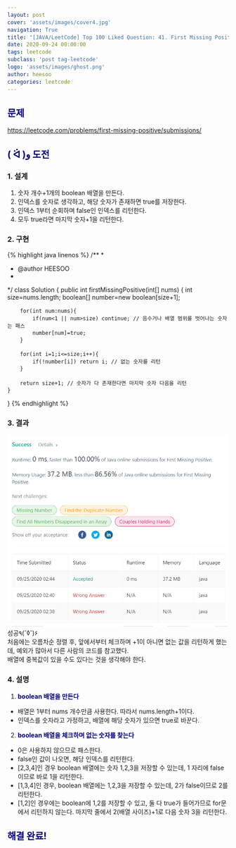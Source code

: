 ```yaml
---
layout: post
cover: 'assets/images/cover4.jpg'
navigation: True
title: "[JAVA/LeetCode] Top 100 Liked Question: 41. First Missing Positive"
date: 2020-09-24 00:00:00
tags: leetcode
subclass: 'post tag-leetcode'
logo: 'assets/images/ghost.png'
author: heesoo
categories: leetcode
---
```

## <span style="color:navy">문제</span>
<https://leetcode.com/problems/first-missing-positive/submissions/>

## <span style="color:navy">( ᐛ )و 도전</span>

### 1. 설계
1. 숫자 개수+1개의 boolean 배열을 만든다.
2. 인덱스를 숫자로 생각하고, 해당 숫자가 존재하면 true를 저장한다.
3. 인덱스 1부터 순회하며 false인 인덱스를 리턴한다.
4. 모두 true라면 마지막 숫자+1을 리턴한다.

### 2. 구현 
{% highlight java linenos %}
/**
 *
 * @author HEESOO
 *
 */
class Solution {
    public int firstMissingPositive(int[] nums) {
        int size=nums.length;
        boolean[] number=new boolean[size+1];
        
        for(int num:nums){
            if(num<1 || num>size) continue; // 음수거나 배열 범위를 벗어나는 숫자는 패스
            number[num]=true;
        }
        
        for(int i=1;i<=size;i++){
            if(!number[i]) return i; // 없는 숫자를 리턴
        }
        
        return size+1; // 숫자가 다 존재한다면 마지막 숫자 다음을 리턴
    }
}
{% endhighlight %}

### 3. 결과
![실행결과](./assets/images/200924_5.PNG)
성공٩(˘◊˘)۶  
처음에는 오름차순 정렬 후, 앞에서부터 체크하며 +1이 아니면 없는 값을 리턴하게 했는데, 예외가 많아서 다른 사람의 코드를 참고했다.  
배열에 중복값이 있을 수도 있다는 것을 생각해야 한다.

### 4. 설명
1. **<span style="color:navy">boolean 배열을 만든다</span>**
- 배열은 1부터 nums 개수만큼 사용한다. 따라서 nums.length+1이다.
- 인덱스를 숫자라고 가정하고, 배열에 해당 숫자가 있으면 true로 바꾼다.

2. **<span style="color:navy">boolean 배열을 체크하며 없는 숫자를 찾는다</span>**
- 0은 사용하지 않으므로 패스한다.
- false인 값이 나오면, 해당 인덱스를 리턴한다.
- [2,3,4]인 경우 boolean 배열에는 숫자 1,2,3을 저장할 수 있는데, 1 자리에 false이므로 바로 1을 리턴한다.
- [1,3,4]인 경우, boolean 배열에는 1,2,3을 저장할 수 있는데, 2가 false이므로 2를 리턴한다.
- [1,2]인 경우에는 boolean에 1,2를 저장할 수 있고, 둘 다 true가 들어가므로 for문에서 리턴하지 않는다. 마지막 줄에서 2(배열 사이즈)+1로 다음 숫자 3을 리턴한다.
  
## <span style="color:navy">해결 완료!</span>
